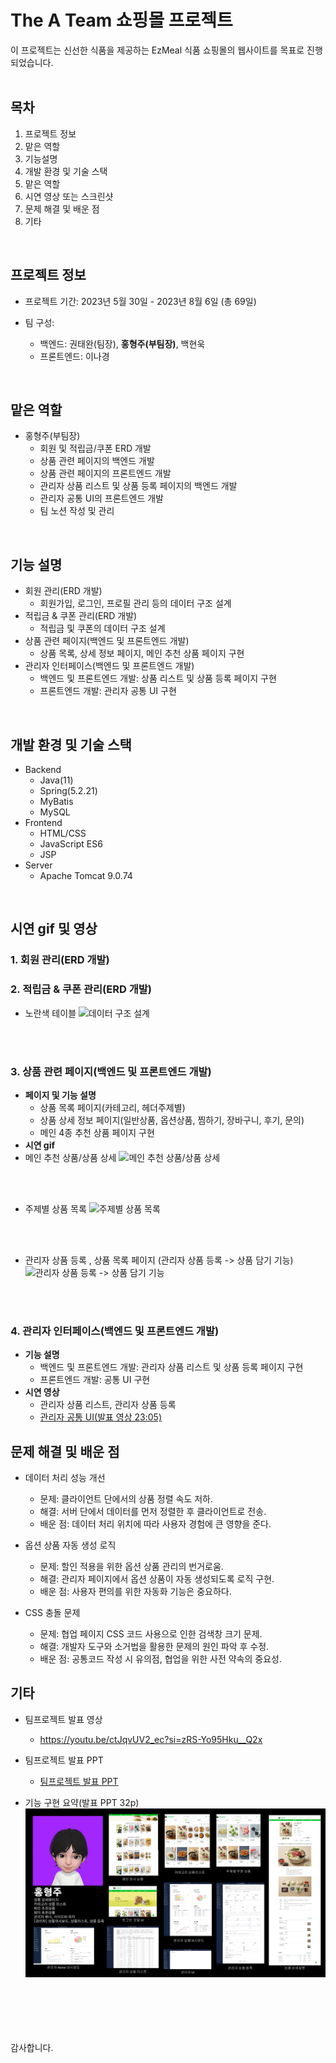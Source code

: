 

# The A Team 쇼핑몰 프로젝트

이 프로젝트는 신선한 식품을 제공하는 EzMeal 식품 쇼핑몰의 웹사이트를 목표로 진행되었습니다.
<br>
<br>

## 목차
1. 프로젝트 정보
2. 맡은 역할
3. 기능설명
4. 개발 환경 및 기술 스택
5. 맡은 역할
6. 시연 영상 또는 스크린샷
7. 문제 해결 및 배운 점
8. 기타
<br>

## 프로젝트 정보
- 프로젝트 기간: 2023년 5월 30일 - 2023년 8월 6일 (총 69일)

- 팀 구성: 
  - 백엔드: 권태완(팀장), **홍형주(부팀장)**, 백현욱
  - 프론트엔드: 이나경
<br>

## 맡은 역할

- 홍형주(부팀장)
  - 회원 및 적립금/쿠폰 ERD 개발
  - 상품 관련 페이지의 백엔드 개발
  - 상품 관련 페이지의 프론트엔드 개발
  - 관리자 상품 리스트 및 상품 등록 페이지의 백엔드 개발
  - 관리자 공통 UI의 프론트엔드 개발
  - 팀 노션 작성 및 관리
<br>

## 기능 설명

- 회원 관리(ERD 개발)
  - 회원가입, 로그인, 프로필 관리 등의 데이터 구조 설계
- 적립금 & 쿠폰 관리(ERD 개발)
  - 적립금 및 쿠폰의 데이터 구조 설계
- 상품 관련 페이지(백엔드 및 프론트엔드 개발)
  - 상품 목록, 상세 정보 페이지, 메인 추천 상품 페이지 구현
- 관리자 인터페이스(백엔드 및 프론트엔드 개발)
  - 백엔드 및 프론트엔드 개발: 상품 리스트 및 상품 등록 페이지 구현
  - 프론트엔드 개발: 관리자 공통 UI 구현
<br>


## 개발 환경 및 기술 스택
- Backend
  - Java(11)
  - Spring(5.2.21)
  - MyBatis
  - MySQL
- Frontend
  - HTML/CSS
  - JavaScript ES6
  - JSP
- Server
  - Apache Tomcat 9.0.74
<br>



## 시연 gif 및 영상

### 1. 회원 관리(ERD 개발)
### 2. 적립금 & 쿠폰 관리(ERD 개발)
 - 노란색 테이블
![데이터 구조 설계](readme_src/ezmeal_ERD.png)
<br>
<br>

### 3. 상품 관련 페이지(백엔드 및 프론트엔드 개발)
- **페이지 및 기능 설명**
  - 상품 목록 페이지(카테고리, 헤더주제별)
  - 상품 상세 정보 페이지(일반상품, 옵션상품, 찜하기, 장바구니, 후기, 문의)
  - 메인 4종 추천 상품 페이지 구현
- **시연 gif**
- 메인 추천 상품/상품 상세
![메인 추천 상품/상품 상세](readme_src/MainRecommendedProductAndDetails.gif)
<br>
<br>

- 주제별 상품 목록
![주제별 상품 목록](readme_src/ListOfProductsBySubject.gif)
<br>
<br>

- 관리자 상품 등록 , 상품 목록 페이지 (관리자 상품 등록 -> 상품 담기 기능)
![관리자 상품 등록 -> 상품 담기 기능](readme_src/ManagerProductRegistration.gif)
<br>
<br>


### 4. 관리자 인터페이스(백엔드 및 프론트엔드 개발)
- **기능 설명**
  - 백엔드 및 프론트엔드 개발: 관리자 상품 리스트 및 상품 등록 페이지 구현
  - 프론트엔드 개발: 공통 UI 구현
- **시연 영상**
  - 관리자 상품 리스트, 관리자 상품 등록
  - [관리자 공통 UI(발표 영상 23:05)](https://youtu.be/ctJqvUV2_ec?si=aj0nRMensnjVfTmd&t=1389)

## 문제 해결 및 배운 점

- 데이터 처리 성능 개선
  - 문제: 클라이언트 단에서의 상품 정렬 속도 저하.
  - 해결: 서버 단에서 데이터를 먼저 정렬한 후 클라이언트로 전송.
  - 배운 점: 데이터 처리 위치에 따라 사용자 경험에 큰 영향을 준다.

- 옵션 상품 자동 생성 로직
  - 문제: 할인 적용을 위한 옵션 상품 관리의 번거로움.
  - 해결: 관리자 페이지에서 옵션 상품이 자동 생성되도록 로직 구현.
  - 배운 점: 사용자 편의를 위한 자동화 기능은 중요하다.

- CSS 충돌 문제
  - 문제: 협업 페이지 CSS 코드 사용으로 인한 검색창 크기 문제.
  - 해결: 개발자 도구와 소거법을 활용한 문제의 원인 파악 후 수정.
  - 배운 점: 공통코드 작성 시 유의점, 협업을 위한 사전 약속의 중요성.

## 기타
- 팀프로젝트 발표 영상
  - https://youtu.be/ctJqvUV2_ec?si=zRS-Yo95Hku__Q2x
  
- 팀프로젝트 발표 PPT
  - [팀프로젝트 발표 PPT](readme_src/ezmeaPPT.pdf)

- 기능 구현 요약(발표 PPT 32p)
  ![기능 구현 요약(발표 PPT 32p)](readme_src/ezmeaPPT_32.png)
    
<br>
<br>
<br>
<br>
<br>
감사합니다.
<br>
<br>
